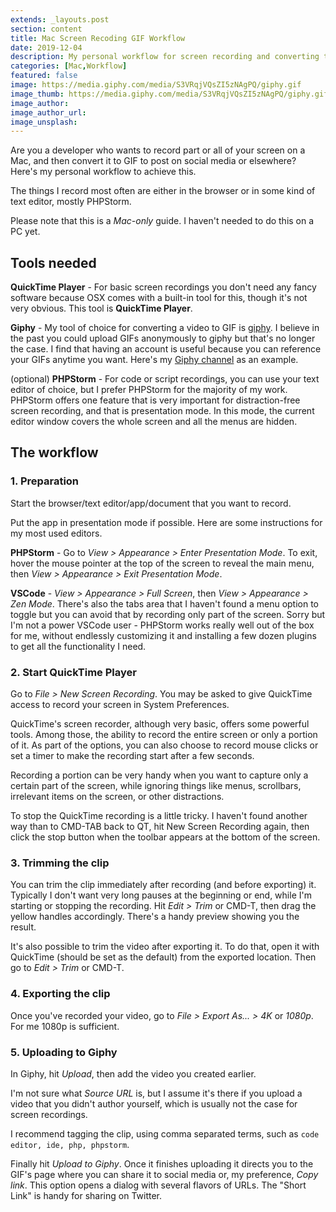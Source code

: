 ```yaml
---
extends: _layouts.post
section: content
title: Mac Screen Recoding GIF Workflow
date: 2019-12-04
description: My personal workflow for screen recording and converting to GIF on the Mac
categories: [Mac,Workflow]
featured: false
image: https://media.giphy.com/media/S3VRqjVQsZI5zNAgPQ/giphy.gif
image_thumb: https://media.giphy.com/media/S3VRqjVQsZI5zNAgPQ/giphy.gif
image_author: 
image_author_url: 
image_unsplash: 
---
```


Are you a developer who wants to record part or all of your screen on a Mac, and then convert it to GIF to post on social media or elsewhere? Here's my personal workflow to achieve this.

The things I record most often are either in the browser or in some kind of text editor, mostly PHPStorm.

Please note that this is a *Mac-only* guide. I haven't needed to do this on a PC yet.

## Tools needed

**QuickTime Player** - For basic screen recordings you don't need any fancy software because OSX comes with a built-in tool for this, though it's not very obvious. This tool is **QuickTime Player**. 

**Giphy** - My tool of choice for converting a video to GIF is [giphy](https://giphy.com/). I believe in the past you could upload GIFs anonymously to giphy but that's no longer the case. I find that having an account is useful because you can reference your GIFs anytime you want. Here's my [Giphy channel](https://giphy.com/channel/chasingcode) as an example.

(optional) **PHPStorm** - For code or script recordings, you can use your text editor of choice, but I prefer PHPStorm for the majority of my work. PHPStorm offers one feature that is very important for distraction-free screen recording, and that is presentation mode. In this mode, the current editor window covers the whole screen and all the menus are hidden.

## The workflow

### 1. Preparation

Start the browser/text editor/app/document that you want to record.

Put the app in presentation mode if possible. Here are some instructions for my most used editors.

**PHPStorm** - Go to *View > Appearance > Enter Presentation Mode*. To exit, hover the mouse pointer at the top of the screen to reveal the main menu, then *View > Appearance > Exit Presentation Mode*.

**VSCode** - *View > Appearance > Full Screen*, then *View > Appearance > Zen Mode*. There's also the tabs area that I haven't found a menu option to toggle but you can avoid that by recording only part of the screen. Sorry but I'm not a power VSCode user - PHPStorm works really well out of the box for me, without endlessly customizing it and installing a few dozen plugins to get all the functionality I need.

### 2. Start QuickTime Player

Go to *File > New Screen Recording*. You may be asked to give QuickTime access to record your screen in System Preferences.

QuickTime's screen recorder, although very basic, offers some powerful tools. Among those, the ability to record the entire screen or only a portion of it. As part of the options, you can also choose to record mouse clicks or set a timer to make the recording start after a few seconds.

Recording a portion can be very handy when you want to capture only a certain part of the screen, while ignoring things like menus, scrollbars, irrelevant items on the screen, or other distractions.

To stop the QuickTime recording is a little tricky. I haven't found another way than to CMD-TAB back to QT, hit New Screen Recording again, then click the stop button when the toolbar appears at the bottom of the screen.

### 3. Trimming the clip

You can trim the clip immediately after recording (and before exporting) it. Typically I don't want very long pauses at the beginning or end, while I'm starting or stopping the recording. Hit *Edit > Trim* or CMD-T, then drag the yellow handles accordingly. There's a handy preview showing you the result.

It's also possible to trim the video after exporting it. To do that, open it with QuickTime (should be set as the default) from the exported location. Then go to *Edit > Trim* or CMD-T. 

### 4. Exporting the clip

Once you've recorded your video, go to *File > Export As... > 4K* or *1080p*. For me 1080p is sufficient.

### 5. Uploading to Giphy

In Giphy, hit *Upload*, then add the video you created earlier.

I'm not sure what *Source URL* is, but I assume it's there if you upload a video that you didn't author yourself, which is usually not the case for screen recordings.

I recommend tagging the clip, using comma separated terms, such as `code editor, ide, php, phpstorm`.

Finally hit *Upload to Giphy*. Once it finishes uploading it directs you to the GIF's page where you can share it to social media or, my preference, *Copy link*. This option opens a dialog with several flavors of URLs. The "Short Link" is handy for sharing on Twitter.

